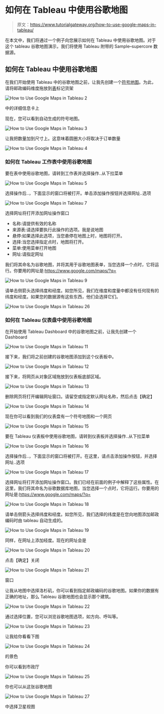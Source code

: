 # 如何在 Tableau 中使用谷歌地图

> 原文：<https://www.tutorialgateway.org/how-to-use-google-maps-in-tableau/>

在本文中，我们将通过一个例子向您展示如何在 Tableau 中使用谷歌地图。对于这个 tableau 谷歌地图演示，我们将使用 Tableau 附带的 Sample–supercore 数据源。

## 如何在 Tableau 中使用谷歌地图

在我们开始使用 Tableau 中的谷歌地图之前，让我先创建一个[符号地图](https://www.tutorialgateway.org/how-to-create-a-map-in-tableau/)。为此，请将邮政编码维度拖放到[表](https://www.tutorialgateway.org/tableau/)标记货架

![How to Use Google Maps in Tableau 2](img/497eb026ef82569df8d52098ab431808.png)

中的详细信息卡上

现在，您可以看到自动生成的符号地图。

![How to Use Google Maps in Tableau 3](img/be739860ba0fb5b8c6a6631dcca2da44.png)

让我把数量加到尺寸上。这意味着圆圈大小将取决于订单数量

![How to Use Google Maps in Tableau 4](img/bde377dddb544050c9aeb93d6ab50d61.png)

### 如何在 Tableau 工作表中使用谷歌地图

要在表中使用谷歌地图，请转到工作表并选择操作..从下拉菜单

![How to Use Google Maps in Tableau 5](img/ee8752953da38b4410ca04392b41e22a.png)

选择操作后..，下面显示的窗口将被打开。单击添加操作按钮并选择网址..选项

![How to Use Google Maps in Tableau 7](img/0b2e192d8ba4562215ae4a8d83cc8ceb.png)

选择网址将打开添加网址操作窗口

*   名称:请提供有效的名称
*   来源表:请选择要执行此操作的选项。我是说地图
*   悬停:如果选择此选项，当您悬停在地图上时，地图将打开。
*   选择:当您选择指定点时，地图将打开。
*   菜单:使用菜单打开地图
*   网址:请指定网址

我们将其命名为谷歌地图，并将其用于谷歌地图表单，当您选择一个点时，它将运行。你要用的网址是:https://www.google.com/maps/?q=

![How to Use Google Maps in Tableau 9](img/1853a94396b546a2c2b2e23c8221e93c.png)

请单击侧箭头选择纬度和经度。如您所见，我们在维度和度量中都没有任何现有的纬度和经度。如果您的数据源有这些东西，他们会选择它们。

![How to Use Google Maps in Tableau 26](img/95d532a6cb4aa01b6e8bd53ec186ba85.png)

### 如何在 Tableau 仪表盘中使用谷歌地图

在开始使用 Tableau Dashboard 中的谷歌地图之前，让我先创建一个 Dashboard

![How to Use Google Maps in Tableau 11](img/4819604d9ff01842a121ab03acf2cc59.png)

接下来，我们将之前创建的谷歌地图添加到这个仪表板中。

![How to Use Google Maps in Tableau 12](img/e59b8c471fb6c997e273827fd63a707e.png)

接下来，将网页从对象区域拖放到仪表板底部区域。

![How to Use Google Maps in Tableau 13](img/c932c45a0957c78a2a604b410de479f3.png)

删除网页将打开编辑网址窗口。请留空或指定默认网址名称，然后点击【确定】

![How to Use Google Maps in Tableau 14](img/eecbfd0b2e3f6b2628e4e1fd97bbdce1.png)

现在你可以看到我们的仪表盘有一个符号地图和一个网页

![How to Use Google Maps in Tableau 15](img/fad77511927ac12fed7213fb86ae2f2d.png)

要在 Tableau 仪表板中使用谷歌地图，请转到仪表板并选择操作..从下拉菜单

![How to Use Google Maps in Tableau 16](img/68a57dfa7ce1fa3243a31dcad26edfa8.png)

选择操作后..，下面显示的窗口将被打开。在这里，请点击添加操作按钮，并选择网址..选项

![How to Use Google Maps in Tableau 17](img/acae1712cfbef14969bef2208458af4a.png)

选择网址将打开添加网址操作窗口。我们已经在前面的例子中解释了这些属性。在这里，我们将其命名为谷歌数据库地图，当您选择一个点时，它将运行。你要用的网址是:https://www.google.com/maps/?q=

![How to Use Google Maps in Tableau 18](img/5f617dd2d679dea9686fc274d3eb0f90.png)

请单击侧箭头选择纬度和经度。如您所见，我们选择的纬度是在您向地图添加邮政编码时由 tableau 自动生成的。

![How to Use Google Maps in Tableau 19](img/22915520eb4a2e3b674c3fb0219e5d9f.png)

同样，在网址上添加经度。现在的网址会是<latitude></latitude>

![How to Use Google Maps in Tableau 20](img/3da34e2b0226fbd8c74a31c1c1be184e.png)

点击【确定】关闭

![How to Use Google Maps in Tableau 21](img/387ead0e1ec036743d0997eaf40204e3.png)

窗口

让我从地图中选择洛杉矶，你可以看到指定邮政编码的谷歌地图。如果你的数据有正确的地址，那么 Tableau 谷歌地图也会显示那个建筑。

![How to Use Google Maps in Tableau 22](img/9e2c3e32895b8bf1b7eefb48b84e3bcd.png)

通过选择位置，您可以浏览谷歌地图选项，如方向、呼叫等。

![How to Use Google Maps in Tableau 23](img/36b16af93fd34915684d856470cbf4c9.png)

让我给你看看下图

![How to Use Google Maps in Tableau 24](img/66fde520627117ed8314a3aa6135e262.png)

的景色

你可以看到市政厅

![How to Use Google Maps in Tableau 25](img/c86c655ec4a5b092304453451b50682b.png)

你也可以从这张谷歌地图

![How to Use Google Maps in Tableau 27](img/97ac2619b54340069642271a5cd799cf.png)

中选择卫星视图